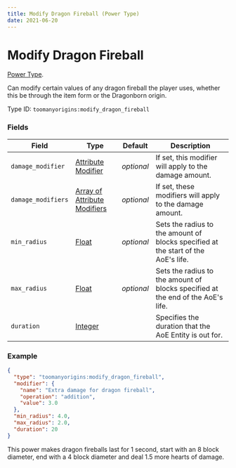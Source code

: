 ```yaml
---
title: Modify Dragon Fireball (Power Type)
date: 2021-06-20
---
```


# Modify Dragon Fireball

[Power Type](../power_types.md).

Can modify certain values of any dragon fireball the player uses, whether this be through the item form or the Dragonborn origin.

Type ID: `toomanyorigins:modify_dragon_fireball`

### Fields

Field  | Type | Default | Description
-------|------|---------|-------------
`damage_modifier` | [Attribute Modifier](https://origins.readthedocs.io/en/latest/types/data_types/attribute_modifier/) | *optional* | If set, this modifier will apply to the damage amount.
`damage_modifiers` | [Array of Attribute Modifiers](https://origins.readthedocs.io/en/latest/types/data_types/attribute_modifier/) | *optional* | If set, these modifiers will apply to the damage amount.
`min_radius` | [Float](https://origins.readthedocs.io/en/latest/types/data_types/float/) | *optional* | Sets the radius to the amount of blocks specified at the start of the AoE's life.
`max_radius` | [Float](https://origins.readthedocs.io/en/latest/types/data_types/float/) | *optional* | Sets the radius to the amount of blocks specified at the end of the AoE's life.
`duration` | [Integer](https://origins.readthedocs.io/en/latest/types/data_types/integer/) |  | Specifies the duration that the AoE Entity is out for.

### Example
```json
{
  "type": "toomanyorigins:modify_dragon_fireball",
  "modifier": {
    "name": "Extra damage for dragon fireball",
    "operation": "addition",
    "value": 3.0
  },
  "min_radius": 4.0,
  "max_radius": 2.0,
  "duration": 20
}
```
This power makes dragon fireballs last for 1 second, start with an 8 block diameter, end with a 4 block diameter and deal 1.5 more hearts of damage.